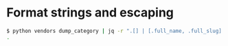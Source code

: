 # Format strings and escaping

~~~bash
$ python vendors dump_category | jq -r ".[] | [.full_name, .full_slug] | @csv"
.
~~~